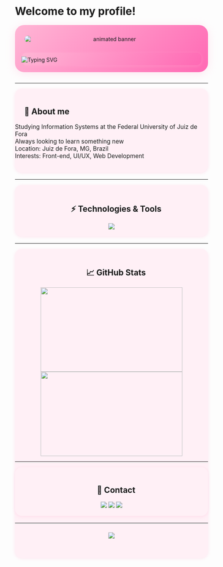 # Welcome to my profile!

<div align="center" style="background: linear-gradient(135deg, #ffb6d5 0%, #ff69b4 100%); border-radius: 24px; padding: 28px 0 18px 0; margin-bottom: 28px; box-shadow: 0 4px 24px #ffb6d555;">
	<img src="https://capsule-render.vercel.app/api?type=waving&color=0:ffb6d5,100:ff69b4&height=220&section=header&text=Luiza%20Caldeira&fontSize=38&fontColor=fff&fontAlign=50&fontAlignY=40" 
	     alt="animated banner" 
	     style="border-radius: 18px; max-width: 90%; display: block; margin-left: auto; margin-right: auto;"/>
    <br/>
	<div style="background:linear-gradient(135deg,#ffb6d5 0%,#ff69b4 100%);border-radius:14px;padding:10px 0 6px 0;margin:10px 0 0 0;box-shadow:0 2px 8px #ffb6d555;max-width:470px; text-align: left;">
  <img src="https://readme-typing-svg.herokuapp.com?font=Nunito&weight=600&size=24&duration=2500&pause=900&color=FFC4F4&background=A8517F00&center=true&vCenter=true&width=720&height=40&lines=UI%2FUX+Enthusiast;Front-End+Developer;WEB+Development;Always+Learning;Creative+Solutions" alt="Typing SVG" />
	</div>

</div>

---

<div align="left" style="background: #fff0f6; border-radius: 18px; padding: 18px 0; margin-bottom: 18px; box-shadow: 0 2px 8px #ffb6d555; max-width: 600px; margin-left: auto; margin-right: auto;">
	<h2 style="margin-left: 24px;">&#128100; About me</h2>
	<ul style="list-style:none;padding:0;font-size:1.1em;">
		<li> Studying Information Systems at the Federal University of Juiz de Fora</li>
		<li> Always looking to learn something new</li>
		<li> Location: Juiz de Fora, MG, Brazil</li>
		<li> Interests: Front-end, UI/UX, Web Development</li>
	</ul>
</div>

---

<div align="center" style="background: #fff0f6; border-radius: 18px; padding: 18px 0; margin-bottom: 18px; box-shadow: 0 2px 8px #ffb6d555; max-width: 600px; margin-left: auto; margin-right: auto;">
	<h2 style="margin-left: 24px;">&#9889; Technologies & Tools</h2>
	<img src="https://skillicons.dev/icons?i=html,css,js,react,nextjs,git,github,vscode,cpp,php" />
</div>

---

<div align="center" style="background: #fff0f6; border-radius: 18px; padding: 18px 0; margin-bottom: 18px; box-shadow: 0 2px 8px #ffb6d555;">
		<h2 style="margin-left: 24px;">&#128200; GitHub Stats</h2>
		<table style="border:0">
			<img src="https://github-readme-stats.vercel.app/api?username=luizacaldeira&show_icons=true&theme=radical&card_width=370" width="370" height="220"/><br>
			<img src="https://github-readme-stats.vercel.app/api/top-langs/?username=luizacaldeira&layout=compact&theme=radical&card_width=370&custom_title=Most%20Used%20Languages" width="370" height="220"/>
</div>

---

<div align="center" style="background: #fff0f6; border-radius: 18px; padding: 18px 0; margin-bottom: 18px; box-shadow: 0 2px 8px #ffb6d555; max-width: 600px; margin-left: auto; margin-right: auto;">
	<h2 style="margin-left: 24px;">&#128279; Contact</h2>
	<a href="https://mail.google.com/mail/?view=cm&fs=1&to=luizaccaldeiradaniel@gmail.com"><img src="https://img.shields.io/badge/Email-ff69b4?style=for-the-badge&logo=gmail&logoColor=white"/></a>
	<a href="https://www.linkedin.com/in/luiza-caldeira/"><img src="https://img.shields.io/badge/LinkedIn-ffb6d5?style=for-the-badge&logo=linkedin&logoColor=white"/></a>
	<a href="https://github.com/luizacaldeira"><img src="https://img.shields.io/badge/GitHub-ff69b4?style=for-the-badge&logo=github&logoColor=white"/></a>
</div>

---

<div align="center" style="margin-top: 24px;">
	<img src="https://capsule-render.vercel.app/api?type=waving&color=0:ffb6d5,100:ff69b4&height=120&section=footer"/>
</div>
